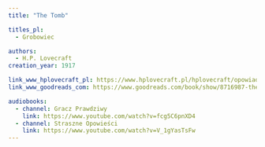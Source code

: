 ```yaml
---
title: "The Tomb"

titles_pl:
  - Grobowiec

authors:
  - H.P. Lovecraft
creation_year: 1917

link_www_hplovecraft_pl: https://www.hplovecraft.pl/hplovecraft/opowiadania-nowele-powiesci/the-tomb/
link_www_goodreads_com: https://www.goodreads.com/book/show/8716987-the-tomb

audiobooks:
  - channel: Gracz Prawdziwy
    link: https://www.youtube.com/watch?v=fcg5C6pnXD4
  - channel: Straszne Opowieści
    link: https://www.youtube.com/watch?v=V_1gYasTsFw
---
```


